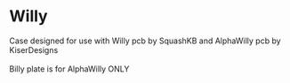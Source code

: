 # Willy
Case designed for use with Willy pcb by SquashKB and AlphaWilly pcb by KiserDesigns
<br/>
<br/>
Billy plate is for AlphaWilly ONLY
